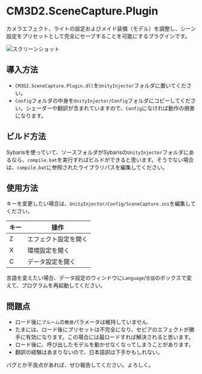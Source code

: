 # CM3D2.SceneCapture.Plugin
カメラエフェクト、ライトの設定およびメイド装備（モデル）を調整し、シーン設定をプリセットとして完全にセーブすることを可能にするプラグインです。

![スクリーンショット](https://github.com/ShinHogera/CM3D2.SceneCapture.Plugin/raw/master/screenshot.png)

## 導入方法
* `CM3D2.SceneCapture.Plugin.dll`を`UnityInjector`フォルダに置いてください。
* `Config`フォルダの中身を`UnityInjector/Config`フォルダにコピーしてください。シェーダーや翻訳が含まれていますので、`Config`になければ動作の損害になります。

## ビルド方法
Sybarisを使っていて、ソースフォルダがSybarisの`UnityInjector`フォルダにあるなら、`compile.bat`を実行すればビルドができると思います。そうでない場合は、`compile.bat`に参照されたライブラリパスを編集してください。

## 使用方法
キーを変更したい場合は、`UnityInjector/Config/SceneCapture.ini`を編集してください。

| キー | 操作                    |
|------|-------------------------|
| Z    | エフェクト設定を開く    |
| X    | 環境設定を開く          |
| C    | データ設定を開く        |

言語を変えたい場合、データ設定のウィンドウに`Language`/`言語`のボックスで変えて、プログラムを再起動してください。

## 問題点
- ロード後に`ブルーム`の`敷居`パラメータは維持していません.
- たまには、ロード後にプリセットは不完全になり、セピアのエフェクトが勝手に有効になります。この場合には最ロードすれば解決されると思います。
- ロード後に、呼び出したモデルを動かせなくなってしまうことがあります。
- 翻訳の経験はあまりないので、日本語訳は下手かもしれない。

バグとか不良点があれば、ぜひ報告してください。よろしく。

